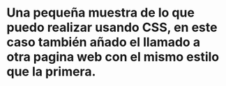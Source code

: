 # Una pequeña muestra de lo que puedo realizar usando CSS, en este caso también añado el llamado a otra pagina web con el mismo estilo que la primera. 